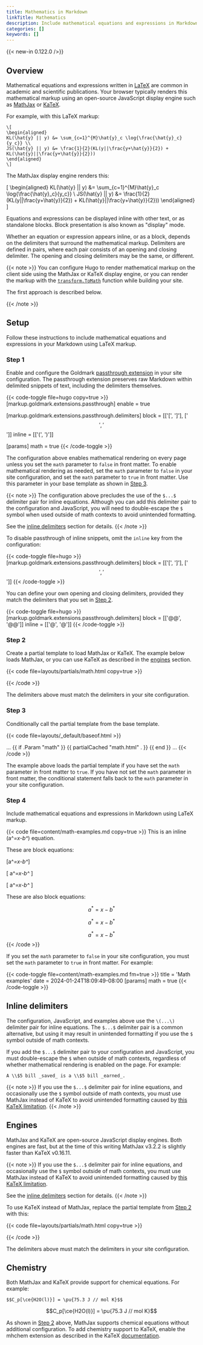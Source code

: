 ```yaml
---
title: Mathematics in Markdown
linkTitle: Mathematics
description: Include mathematical equations and expressions in Markdown using LaTeX markup.
categories: []
keywords: []
---
```


{{< new-in 0.122.0 />}}

## Overview

Mathematical equations and expressions written in [LaTeX] are common in academic and scientific publications. Your browser typically renders this mathematical markup using an open-source JavaScript display engine such as [MathJax] or [KaTeX].

For example, with this LaTeX markup:

```text
\[
\begin{aligned}
KL(\hat{y} || y) &= \sum_{c=1}^{M}\hat{y}_c \log{\frac{\hat{y}_c}{y_c}} \\
JS(\hat{y} || y) &= \frac{1}{2}(KL(y||\frac{y+\hat{y}}{2}) + KL(\hat{y}||\frac{y+\hat{y}}{2}))
\end{aligned}
\]
```

The MathJax display engine renders this:

\[
\begin{aligned}
KL(\hat{y} || y) &= \sum_{c=1}^{M}\hat{y}_c \log{\frac{\hat{y}_c}{y_c}} \\
JS(\hat{y} || y) &= \frac{1}{2}(KL(y||\frac{y+\hat{y}}{2}) + KL(\hat{y}||\frac{y+\hat{y}}{2}))
\end{aligned}
\]

Equations and expressions can be displayed inline with other text, or as standalone blocks. Block presentation is also known as "display" mode.

Whether an equation or expression appears inline, or as a block, depends on the delimiters that surround the mathematical markup. Delimiters are defined in pairs, where each pair consists of an opening and closing delimiter. The opening and closing delimiters may be the same, or different.

{{< note >}}
You can configure Hugo to render mathematical markup on the client side using the MathJax or KaTeX display engine, or you can render the markup with the [`transform.ToMath`] function while building your site.

The first approach is described below.

[`transform.ToMath`]: /functions/transform/tomath/
{{< /note >}}

## Setup

Follow these instructions to include mathematical equations and expressions in your Markdown using LaTeX markup.

### Step 1

Enable and configure the Goldmark [passthrough extension] in your site configuration. The passthrough extension preserves raw Markdown within delimited snippets of text, including the delimiters themselves.

{{< code-toggle file=hugo copy=true >}}
[markup.goldmark.extensions.passthrough]
enable = true

[markup.goldmark.extensions.passthrough.delimiters]
block = [['\[', '\]'], ['$$', '$$']]
inline = [['\(', '\)']]

[params]
math = true
{{< /code-toggle >}}

The configuration above enables mathematical rendering on every page unless you set the `math` parameter to `false` in front matter. To enable mathematical rendering as needed, set the `math` parameter to `false` in your site configuration, and set the `math` parameter to `true` in front matter. Use this parameter in your base template as shown in [Step 3].

{{< note >}}
The configuration above precludes the use of the `$...$` delimiter pair for inline equations. Although you can add this delimiter pair to the configuration and JavaScript, you will need to double-escape the `$` symbol when used outside of math contexts to avoid unintended formatting.

See the [inline delimiters](#inline-delimiters) section for details.
{{< /note >}}

To disable passthrough of inline snippets, omit the `inline` key from the configuration:

{{< code-toggle file=hugo >}}
[markup.goldmark.extensions.passthrough.delimiters]
block = [['\[', '\]'], ['$$', '$$']]
{{< /code-toggle >}}

You can define your own opening and closing delimiters, provided they match the delimiters that you set in [Step 2].

{{< code-toggle file=hugo >}}
[markup.goldmark.extensions.passthrough.delimiters]
block = [['@@', '@@']]
inline = [['@', '@']]
{{< /code-toggle >}}

### Step 2

Create a partial template to load MathJax or KaTeX. The example below loads MathJax, or you can use KaTeX as described in the [engines](#engines) section.

{{< code file=layouts/partials/math.html copy=true >}}
<script id="MathJax-script" async src="https://cdn.jsdelivr.net/npm/mathjax@3/es5/tex-chtml.js"></script>
<script>
  MathJax = {
    tex: {
      displayMath: [['\\[', '\\]'], ['$$', '$$']],  // block
      inlineMath: [['\\(', '\\)']]                  // inline
    },
    loader:{
      load: ['ui/safe']
    },
  };
</script>
{{< /code >}}

The delimiters above must match the delimiters in your site configuration.

### Step 3

Conditionally call the partial template from the base template.

{{< code file=layouts/_default/baseof.html >}}
<head>
  ...
  {{ if .Param "math" }}
    {{ partialCached "math.html" . }}
  {{ end }}
  ...
</head>
{{< /code >}}

The example above loads the partial template if you have set the `math` parameter in front matter to `true`. If you have not set the `math` parameter in front matter, the conditional statement falls back to the `math` parameter in your site configuration.

### Step 4

Include mathematical equations and expressions in Markdown using LaTeX markup.

{{< code file=content/math-examples.md copy=true >}}
This is an inline \(a^*=x-b^*\) equation.

These are block equations:

\[a^*=x-b^*\]

\[ a^*=x-b^* \]

\[
a^*=x-b^*
\]

These are also block equations:

$$a^*=x-b^*$$

$$ a^*=x-b^* $$

$$
a^*=x-b^*
$$
{{< /code >}}

If you set the `math` parameter to `false` in your site configuration, you must set the `math` parameter to `true` in front matter. For example:

{{< code-toggle file=content/math-examples.md fm=true >}}
title = 'Math examples'
date = 2024-01-24T18:09:49-08:00
[params]
math = true
{{< /code-toggle >}}

## Inline delimiters

The configuration, JavaScript, and examples above use the `\(...\)` delimiter pair for inline equations. The `$...$` delimiter pair is a common alternative, but using it may result in unintended formatting if you use the `$` symbol outside of math contexts.

If you add the `$...$` delimiter pair to your configuration and JavaScript, you must double-escape the `$` when outside of math contexts, regardless of whether mathematical rendering is enabled on the page. For example:

```text
A \\$5 bill _saved_ is a \\$5 bill _earned_.
```

{{< note >}}
If you use the `$...$` delimiter pair for inline equations, and occasionally use the&nbsp;`$`&nbsp;symbol outside of math contexts, you must use MathJax instead of KaTeX to avoid unintended formatting caused by [this KaTeX limitation](https://github.com/KaTeX/KaTeX/issues/437).
{{< /note >}}

## Engines

MathJax and KaTeX are open-source JavaScript display engines. Both engines are fast, but at the time of this writing MathJax v3.2.2 is slightly faster than KaTeX v0.16.11.

{{< note >}}
If you use the `$...$` delimiter pair for inline equations, and occasionally use the&nbsp;`$`&nbsp;symbol outside of math contexts, you must use MathJax instead of KaTeX to avoid unintended formatting caused by [this KaTeX limitation](https://github.com/KaTeX/KaTeX/issues/437).

See the [inline delimiters](#inline-delimiters) section for details.
{{< /note >}}

To use KaTeX instead of MathJax, replace the partial template from [Step 2] with this:

{{< code file=layouts/partials/math.html copy=true >}}
<link
  rel="stylesheet"
  href="https://cdn.jsdelivr.net/npm/katex@0.16.21/dist/katex.min.css"
  integrity="sha384-zh0CIslj+VczCZtlzBcjt5ppRcsAmDnRem7ESsYwWwg3m/OaJ2l4x7YBZl9Kxxib"
  crossorigin="anonymous"
>
<script
  defer
  src="https://cdn.jsdelivr.net/npm/katex@0.16.21/dist/katex.min.js"
  integrity="sha384-Rma6DA2IPUwhNxmrB/7S3Tno0YY7sFu9WSYMCuulLhIqYSGZ2gKCJWIqhBWqMQfh"
  crossorigin="anonymous">
</script>
<script
  defer
  src="https://cdn.jsdelivr.net/npm/katex@0.16.21/dist/contrib/auto-render.min.js"
  integrity="sha384-hCXGrW6PitJEwbkoStFjeJxv+fSOOQKOPbJxSfM6G5sWZjAyWhXiTIIAmQqnlLlh"
  crossorigin="anonymous"
  onload="renderMathInElement(document.body);">
</script>
<script>
  document.addEventListener("DOMContentLoaded", function() {
    renderMathInElement(document.body, {
      delimiters: [
        {left: '\\[', right: '\\]', display: true},   // block
        {left: '$$', right: '$$', display: true},     // block
        {left: '\\(', right: '\\)', display: false},  // inline
      ],
      throwOnError : false
    });
  });
</script>
{{< /code >}}

The delimiters above must match the delimiters in your site configuration.

## Chemistry

Both MathJax and KaTeX provide support for chemical equations. For example:

```text
$$C_p[\ce{H2O(l)}] = \pu{75.3 J // mol K}$$
```

$$C_p[\ce{H2O(l)}] = \pu{75.3 J // mol K}$$

As shown in [Step 2] above, MathJax supports chemical equations without additional configuration. To add chemistry support to KaTeX, enable the mhchem extension as described in the KaTeX [documentation](https://katex.org/docs/libs).

[KaTeX]: https://katex.org/
[LaTeX]: https://www.latex-project.org/
[MathJax]: https://www.mathjax.org/
[Step 1]: #step-1
[Step 2]: #step-2
[Step 3]: #step-3
[passthrough extension]: /configuration/markup/#passthrough
